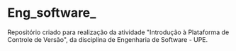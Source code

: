 # Eng_software_
Repositório criado para realização da atividade "Introdução à Plataforma de Controle de Versão", da disciplina de Engenharia de Software - UPE.
